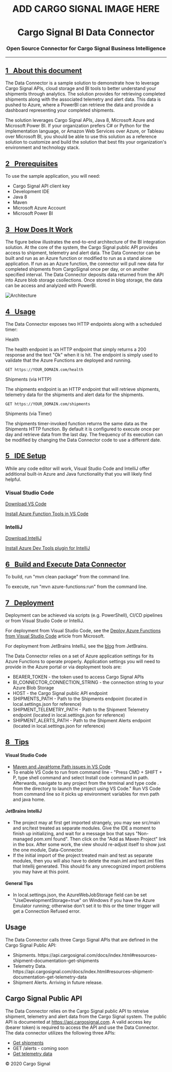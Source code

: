 
<h1 align="center">ADD CARGO SIGNAL IMAGE HERE</h1>
<h1 align="center">Cargo Signal BI Data Connector</h1>

<h3 align="center">
Open Source Connector for Cargo Signal Business Intelligence
</h3>

<hr/>

<h2><a href="#id1">1&nbsp;&nbsp;&nbsp;About this document</a></h2>
  <p>The Data Connector is a sample solution to demonstrate how to leverage Cargo Signal APIs, cloud storage and BI tools to better understand your shipments through analytics.  The solution provides for retrieving completed shipments along with the associated telemetry and alert data. This data is pushed to Azure, where a PowerBI can retrieve the data and provide a dashboard representing your completed shipments.</p>
  <p>The solution leverages Cargo Signal APIs, Java 8, Microsoft Azure and Microsoft Power BI.  If your organization prefers C# or Python for the implementation language, or Amazon Web Services over Azure, or Tableau over Microsoft BI, you should be able to use this solution as a reference solution to customize and build the solution that best fits your organization's environment and technology stack.</p>

<h2><a href="#id2">2&nbsp;&nbsp;&nbsp;Prerequisites</a></h2>
  <p>To use the sample application, you will need:</p>
  <ul>
    <li>Cargo Signal API client key</li>
    <li>Development IDE</li>
    <li>Java 8</li>
    <li>Maven</li>
    <li>Microsoft Azure Account</li>
    <li>Microsoft Power BI</li>
  </ul>

<h2><a href="#id3">3&nbsp;&nbsp;&nbsp;How Does It Work</a></h2>

The figure below illustrates the end-to-end architecture of the BI integration solution.  At the core of the system,
the Cargo Signal public API provides access to shipment, telemetry and alert data.  The Data Connector can be built and run
as an Azure function or modified to run as a stand alone application.  If run as an Azure function, the connector will
pull new data for completed shipments from CargoSignal once per day, or on another specified interval. The Data Connector
deposits data returned from the API into Azure blob storage csollections.  Once stored in blog storage, the data can be
access and analyized with PowerBI.

  ![Architecture](architecture.png)

<h2><a href="#id4">4&nbsp;&nbsp;&nbsp;Usage</a></h2>
  <p>The Data Connector exposes two HTTP endpoints along with a scheduled timer:</p>
  <p>Health</p>
  <p>The health endpoint is an HTTP endpoint that simply returns a 200 response and the text "Ok" when it is hit.  The endpoint is simply used to validate that the Azure Functions are deployed and running.</p>

```http
GET https://YOUR_DOMAIN.com/health
```
  <p>Shipments (via HTTP)</p>
  <p>The shipments endpoint is an HTTP endpoint that will retrieve shipments, telemetry data for the shipments and alert data for the shipments.</p>

```http
GET https://YOUR_DOMAIN.com/shipments
```
  <p>Shipments (via Timer)</p>
  <p>The shipments timer-invoked function returns the same data as the Shipments HTTP function.  By default it is configured to execute once per day and retrieve data from the last day.  The frequency of its execution can be modified by changing the Data Connector code to use a different date.</p>

<h2><a href="#id5">5&nbsp;&nbsp;&nbsp;IDE Setup</a></h2>
  <p>While any code editor will work, Visual Studio Code and IntelliJ offer additional built-in Azure and Java functionality that you will likely find helpful.</p>
  <h3>Visual Studio Code</h3> <p><a href="https://code.visualstudio.com/download">Download VS Code</a></p>
  <p><a href="https://docs.microsoft.com/en-us/azure/azure-functions/functions-run-local?tabs=macos%2Ccsharp%2Cbash#v2">Install Azure Function Tools in VS Code</a></p>
  <h3>IntelliJ </h3><p><a href="https://www.jetbrains.com/idea/download/">Download IntelliJ</a></p>
  <p><a href="https://docs.microsoft.com/en-us/azure/developer/java/toolkit-for-intellij/installation">Install Azure Dev Tools plugin for IntelliJ</a></p>

<h2><a href="#id6">6&nbsp;&nbsp;&nbsp;Build and Execute Data Connector</a></h2>
<p>To build, run "mvn clean package" from the command line.</p>
<p>To execute, run "mvn azure-functions:run" from the command line. </p>

<h2><a href="#id7">7&nbsp;&nbsp;&nbsp;Deployment</a></h2>
<p>Deployment can be achieved via scripts (e.g. PowerShell), CI/CD pipelines or from Visual Studio Code or IntelliJ.</p>
<p>For deployment from Visual Studio Code, see the <a href="https://docs.microsoft.com/en-us/azure/developer/javascript/tutorial-vscode-serverless-node-01?tabs=bash">Deploy Azure Functions from Visual Studio Code</a> article from Microsoft.</p>
<p>For deployment from JetBrains IntelliJ, see the <a href="https://blog.jetbrains.com/dotnet/2019/05/09/building-azure-functions-sql-database-improvements-azure-toolkit-rider-2019-1/">blog</a> from JetBrains.</p>
<p>The Data Connector relies on a set of Azure application settings for its Azure Functions to operate properly.  Application settings you will need to provide in the Azure portal or via deployment tools are:</p>
<ul>
  <li>BEARER_TOKEN - the token used to access Cargo Signal APIs</li>
  <li>BI_CONNECTOR_CONNECTION_STRING - the connection string to your Azure Blob Storage</li>
  <li>HOST - the Cargo Signal public API endpoint</li>
  <li>SHIPMENTS_PATH - Path to the Shipments endpoint (located in local.settings.json for reference)</li>
  <li>SHIPMENT_TELEMETRY_PATH - Path to the Shipment Telemetry endpoint (located in local.settings.json for reference)</li>
  <li>SHIPMENT_ALERTS_PATH - Path to the Shipment Alerts endpoint (located in local.settings.json for reference)</li>
</ul>

<h2><a href="#id8">8&nbsp;&nbsp;&nbsp;Tips</a></h2>
<h4>Visual Studio Code</h4>
<ul>
  <li><a href="https://github.com/microsoft/azure-tools-for-java/wiki/FAQ">Maven and JavaHome Path issues in VS Code</a></li>
  <li>To enable VS Code to run from command line - "Press CMD + SHIFT + P, type shell command and select Install code command in path. Afterwards, navigate to any project from the terminal and type code . from the directory to launch the project using VS Code."  Run VS Code from command line so it picks up environment variables for mvn path and java home.</li>
</ul>
<h4>JetBrains IntelliJ</h4>
<ul>
  <li>The project may at first get imported strangely, you may see src/main and src/test treated as separate modules. Give the IDE a moment to finish up initializing, and wait for a message box that says "Non-managed pom.xml found". Then click on the "Add as Maven Project" link in the box. After some work, the view should re-adjust itself to show just the one module, Data-Connector.</li>
  <li>If the initial import of the project treated main and test as separate modules, then you will also have to delete the main.iml and test.iml files that Intellij generated. This should fix any unrecognized import problems you may have at this point.</li>
</ul>
<h4>General Tips</h4>
<ul>
  <li>In local.settings.json, the AzureWebJobStorage field can be set "UseDevelopmentStorage=true" on Windows if you have the Azure Emulator running; otherwise don't set it to this or the timer trigger will get a Connection Refused error.</li>
</ul>


## Usage

The Data Connector calls three Cargo Signal APIs that are defined in the Cargo Signal Public API:

<ul>
  <li>Shipments.  https://api.cargosignal.com/docs/index.html#resources-shipment-documentation-get-shipments</li>
  <li>Telemetry Data.  https://api.cargosignal.com/docs/index.html#resources-shipment-documentation-get-telemetry-data</li>
  <li>Shipment Alerts.  Arriving in future release.</li>
</ul>

## Cargo Signal Public API
The Data Connector relies on the Cargo Signal public API to retreive shipment, telemetry and alert data from the Cargo Signal system.  The public API is documented at https://api.cargosignal.com.  A valid access key (bearer token) is required
to access the API and use the Data Connector.  The data connector utilizes the following three APIs:

* [Get shipments](https://api.cargosignal.com/docs/index.html#resources-shipment-documentation-get-shipments)
* GET /alerts - coming soon
* [Get telemetry data](https://api.cargosignal.com/docs/index.html#resources-shipment-documentation-get-telemetry-data)


&copy; 2020 Cargo Signal
